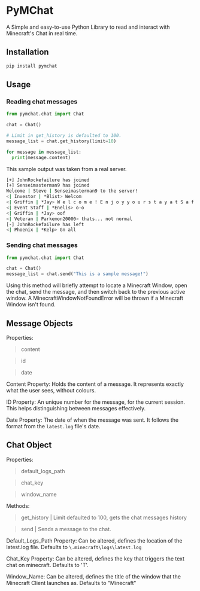 # PyMChat
A Simple and easy-to-use Python Library to read and interact with Minecraft's Chat in real time.

## Installation
```bash
pip install pymchat
```

## Usage

### Reading chat messages
```python
from pymchat.chat import Chat

chat = Chat()

# Limit in get_history is defaulted to 100.
message_list = chat.get_history(limit=10)

for message in message_list:
  print(message.content)
```

This sample output was taken from a real server.
```bash
[+] JohnRockefailure has joined
[+] Senseimasterman9 has joined
Welcome | Steve | Senseimasterman9 to the server!
<| Investor | *Blist> Welcom
<| Griffin | *Jay> W e l c o m e ! E n j o y y o u r s t a y a t S a f e S u r v i v a l
<| Event Staff | *Enelis> o-o
<| Griffin | *Jay> oof
<| Veteran | Parkemon20000> thats... not normal
[-] JohnRockefailure has left
<| Phoenix | *Kelp> Gn all
```
### Sending chat messages
```python
from pymchat.chat import Chat

chat = Chat()
message_list = chat.send("This is a sample message!")
```
Using this method will briefly attempt to locate a Minecraft Window, open the chat, send the message, and then switch back to the previous active window.
A MinecraftWindowNotFoundError will be thrown if a Minecraft Window isn't found.

## Message Objects

Properties:
  > content

  > id

  > date

Content Property: Holds the content of a message. It represents exactly what the user sees, without colours.

ID Property: An unique number for the message, for the current session. This helps distinguishing between messages effectively.

Date Property: The date of when the message was sent. It follows the format from the `latest.log` file's date.

## Chat Object

Properties:
  > default_logs_path

  > chat_key

  > window_name

Methods:
  > get_history | Limit defaulted to 100, gets the chat messages history

  > send | Sends a message to the chat.

Default_Logs_Path Property: Can be altered, defines the location of the latest.log file. Defaults to `\.minecraft\logs\latest.log`

Chat_Key Property: Can be altered, defines the key that triggers the text chat on minecraft. Defaults to 'T'.

Window_Name: Can be altered, defines the title of the window that the Minecraft Client launches as. Defaults to "Minecraft"
